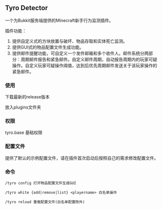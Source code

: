 ## Tyro Detector
一个为Bukkit服务端提供的Minecraft新手行为监测插件。

插件功能：

1. 提供自定义式的方块放置与破坏、物品存取和实体死亡监测。
2. 提供GUI式的物品配置文件生成功能。
3. 提供邮件提醒功能，可自定义一个发件邮箱和多个收件人。邮件系统分两部分：周期邮件报告和紧急邮件。自定义邮件周期，自动报告周期内的玩家可疑操作。自定义玩家可疑操作阈值，达到后优先周期邮件发送关于该玩家操作的紧急邮件。

### 使用

下载最新的release版本

放入plugins文件夹

### 权限

tyro.base 基础权限

### 配置文件

提供了默认的示例配置文件，请在插件首次启动后按照自己的需求修改配置文件。

### 命令

```
/tyro config 打开物品配置文件生成GUI

/tyro white {add|remove|list} <playername> 白名单操作

/tyro reload 重载配置文件(白名单配置除外)
```

